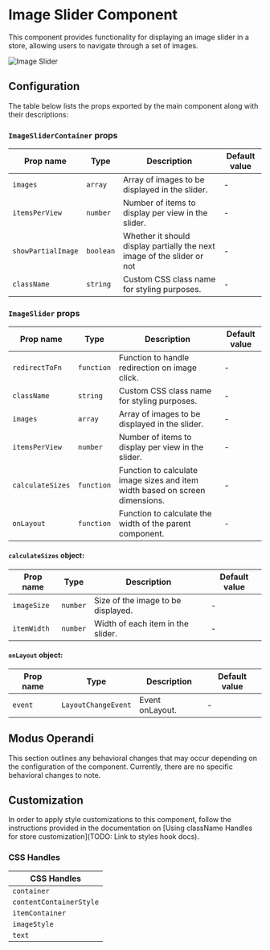 # Image Slider Component

This component provides functionality for displaying an image slider in a store, allowing users to navigate through a set of images.

![Image Slider](https://user-images.githubusercontent.com/52087100/71204177-42ca4f80-227e-11ea-89e6-e92e65370c69.png)

## Configuration

The table below lists the props exported by the main component along with their descriptions:

### `ImageSliderContainer` props

| Prop name          | Type      | Description                                                             | Default value |
| ------------------ | --------- | ----------------------------------------------------------------------- | ------------- |
| `images`           | `array`   | Array of images to be displayed in the slider.                          | -             |
| `itemsPerView`     | `number`  | Number of items to display per view in the slider.                      | -             |
| `showPartialImage` | `boolean` | Whether it should display partially the next image of the slider or not | -             |
| `className`        | `string`  | Custom CSS class name for styling purposes.                             | -             |

### `ImageSlider` props

| Prop name        | Type       | Description                                                                  | Default value |
| ---------------- | ---------- | ---------------------------------------------------------------------------- | ------------- |
| `redirectToFn`   | `function` | Function to handle redirection on image click.                               | -             |
| `className`      | `string`   | Custom CSS class name for styling purposes.                                  | -             |
| `images`         | `array`    | Array of images to be displayed in the slider.                               | -             |
| `itemsPerView`   | `number`   | Number of items to display per view in the slider.                           | -             |
| `calculateSizes` | `function` | Function to calculate image sizes and item width based on screen dimensions. | -             |
| `onLayout`       | `function` | Function to calculate the width of the parent component.                     | -             |

#### `calculateSizes` object:

| Prop name   | Type     | Description                        | Default value |
| ----------- | -------- | ---------------------------------- | ------------- |
| `imageSize` | `number` | Size of the image to be displayed. | -             |
| `itemWidth` | `number` | Width of each item in the slider.  | -             |

#### `onLayout` object:

| Prop name | Type                | Description     | Default value |
| --------- | ------------------- | --------------- | ------------- |
| `event`   | `LayoutChangeEvent` | Event onLayout. | -             |

## Modus Operandi

This section outlines any behavioral changes that may occur depending on the configuration of the component. Currently, there are no specific behavioral changes to note.

## Customization

In order to apply style customizations to this component, follow the instructions provided in the documentation on [Using className Handles for store customization](TODO: Link to styles hook docs).

### CSS Handles

| CSS Handles             |
| ----------------------- |
| `container`             |
| `contentContainerStyle` |
| `itemContainer`         |
| `imageStyle`            |
| `text`                  |
